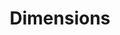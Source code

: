 ---
layout: default
bigquery: https://console.cloud.google.com/bigquery?p=covid-19-dimensions-ai&page=table&d=data&t=publications
contributors: Digital Science, https://www.digital-science.com/
cost: Free for personal, non-commercial use.
description: Dimensions contains more than 100 million publications, ranging from
  articles published in scholarly journals, books and book chapters, to preprints
  and conference proceedings. All publications are contextualized with linked data
  sets, funding, publications, patents, clinical trials, and policy documents. You
  can also view associated categories, funders, institutions, and researcher profiles.
documentation: https://docs.dimensions.ai/bigquery/index.html
last_edit: 04/05/2022, 17:03:46
location: https://www.dimensions.ai/products/free/
maintained_by: Digital Science, https://www.digital-science.com/
schema_fields:
- book_series_title
- priority_year
- embargo_date
- categories
- phase
- current_assignee_orgs
- original_assignee_orgs
- original_title
- journal_lists
- associated_grant_ids
- foa_number
- family_count
- category_rcdc
- kind
- publication_ids
- researcher_ids
- subtitles
- citations_count
- research_org_city_names
- open_access_categories
- volume
- filing_year
- funder_org_state_codes
- supporting_grant_ids
- start_year
- address
- funding_gbp
- acknowledgements
- category_for
- title
- current_assignee_countries
- aliases
- family_id
- date_imported_gbq
- eisbn
- description
- resulting_publication_ids
- resulting_publication_doi
- relationships
- original_assignee_countries
- patent_ids
- date_normal
- publication_date
- language
- isbn
- research_org_state_names
- start_date
- reference_ids
- funder_org_countries
- repository_id
- registry
- funder_countries
- date_modified
- issue
- funding_eur
- cited_by_ids
- research_org_state_codes
- arxiv_id
- investigators
- associated_publication_arxiv_id
- research_org_country_names
- application_number
- inventor_names
- date_inserted
- legal_status
- linkout
- category_icrp_cso
- parent_id
- date_online
- funder_org_cities
- id
- funding_amount
- authors
- category_hrcs_hc
- funding_currency
- wikipedia_url
- name
- cpc
- concepts
- abstract
- research_org_countries
- type
- date
- priority_date
- funding_chf
- pmcid
- associated_publication_doi
- end_date
- funder_orgs
- publication_year
- associated_publication_pmid
- brief_title
- expiration_year
- repository_name
- conference
- original_abstract
- labels
- category_hra
- pmid
- book_title
- status
- funding_jpy
- category_uoa
- granted_date
- legal_events
- license
- journal
- funder_org
- pages
- filing_date
- filing_status
- clinical_trial_ids
- funding_details
- end_year
- assignee_orgs
- funding_cad
- category_icrp_ct
- funding_cny
- mesh_terms
- grant_number
- year
- original_assignee
- metrics
- organisation_details
- category_sdg
- external_ids
- acronym
- category_bra
- granted_year
- ipcr
- repository_url
- jurisdiction
- research_orgs
- current_assignee
- acronyms
- mesh_headings
- category_hrcs_rac
- conditions
- publisher
- created_date
- funding_usd
- funding_aud
- email_address
- family_members_ids
- source_id
- research_org_cities
- citation_string
- proceedings_title
- gender
- types
- citations
- date_print
- associated_publication_id
- editors
- links
- expiration_date
- established
- altmetrics
- doi
- interventions
- funding_nzd
- assignee_countries
- open_access_categories_v2
- funder_org_acronyms
- active_years
shortname: dimensions
tags:
- scholarly literature
- patents
- funding
- clinical trials
- academic profiles
terms_of_use: 'Use of both the Dimensions COVID-19 dataset and full Dimensions dataset
  are subject to the Dimensions Terms of use: https://www.dimensions.ai/policies-terms-legal '
title: Dimensions
uuid: dcff88bd-fe6b-4fdb-8159-809bf9d7bc1c
---
